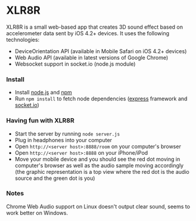 # XLR8R

XLR8R is a small web-based app that creates 3D sound effect based on accelerometer data sent by iOS 4.2+ devices. It uses the following technologies:

* DeviceOrientation API (available in Mobile Safari on iOS 4.2+ devices)
* Web Audio API (available in latest versions of Google Chrome)
* Websocket support in socket.io (node.js module)

### Install

* Install [node.js][1] and [npm][2]  
* Run `npm install` to fetch node dependencies ([express][3] framework and [socket.io][4])

### Having fun with XLR8R

* Start the server by running `node server.js`
* Plug in headphones into your computer
* Open `http://<server host>:8888/room` on your computer's browser
* Open `http://<server host>:8888` on your iPhone/iPod
* Move your mobile device and you should see the red dot moving in computer's browser as well as the audio sample moving accordingly (the graphic representation is a top view where the red dot is the audio source and the green dot is you)

### Notes

Chrome Web Audio support on Linux doesn't output clear sound, seems to work better on Windows.

[1]: http://nodejs.org/
[2]: http://npmjs.org/
[3]: http://expressjs.com/
[4]: http://socket.io/

